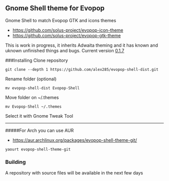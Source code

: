 ## Gnome Shell theme for Evopop

Gnome Shell to match Evopop GTK and icons themes

* https://github.com/solus-project/evopop-icon-theme
* https://github.com/solus-project/evopop-gtk-theme

This is work in progress, it inherits Adwaita theming and it has known and uknown unfinished things and bugs. 
Current version [0.1.7](https://github.com/alex285/evopop-shell-dist/wiki/Whats-New)

###Installing
Clone repository

```
git clone --depth 1 https://github.com/alex285/evopop-shell-dist.git
```

Rename folder (optional)

```
mv evopop-shell-dist Evopop-Shell
```

Move folder on ~/.themes

```
mv Evopop-Shell ~/.themes
```

Select it with Gnome Tweak Tool

___
#####For Arch you can use AUR

* https://aur.archlinux.org/packages/evopop-shell-theme-git/

```
yaourt evopop-shell-theme-git
```


### Building
A repository with source files will be available in the next few days

